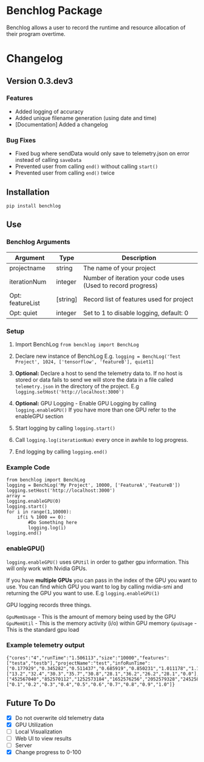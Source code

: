 # Benchlog Package

Benchlog allows a user to record the runtime and resource allocation of their program overtime.

# Changelog
## Version 0.3.dev3
### Features
- Added logging of accuracy
- Added unique filename generation (using date and time)
- [Documentation] Added a changelog

### Bug Fixes
- Fixed bug where sendData would only save to telemetry.json on error instead of calling `saveData`
- Prevented user from calling `end()` without calling `start()`
- Prevented user from calling `end()` twice

## Installation
`pip install benchlog`

## Use
### Benchlog Arguments
| Argument  | Type | Description |
|---|---|---|
| projectname  | string  | The name of your project |
|  iterationNum | integer  | Number of iteration your code uses (Used to record progress)|
|  Opt: featureList | [string] | Record list of features used for project |
|  Opt: quiet | integer | Set to 1 to disable logging, default: 0  |

### Setup
1. Import BenchLog
`from benchlog import BenchLog`

2. Declare new instance of BenchLog
E.g. `logging = BenchLog('Test Project', 1024, ['tensorflow', 'featureB'], quiet1]`

3. **Optional:** Declare a host to send the telemetry data to. If no host is stored or data fails to send we will store the data in a file called `telemetry.json` in the directory of the project.
E.g `logging.setHost('http://localhost:3000')`

4. **Optional:** GPU Logging - Enable GPU Logging by calling `logging.enableGPU()` If you have more than one GPU refer to the enableGPU section

4. Start logging by calling `logging.start()`
5. Call `logging.log(iterationNum)` every once in awhile to log progress.
6. End logging by calling `logging.end()`

### Example Code

```
from benchlog import BenchLog
logging = BenchLog('My Project', 10000, ['FeatureA','FeatureB'])
logging.setHost('http://localhost:3000')
array =
logging.enableGPU(0)
logging.start()
for i in range(1,10000):
    if(i % 1000 == 0):
        #Do Something here
        logging.log(i)
logging.end()
```

### enableGPU()
`logging.enableGPU()` uses `GPUtil` in order to gather gpu information. This will only work with Nvidia GPUs.

If you have **multiple GPUs** you can pass in the index of the GPU you want to use. You can find which GPU you want to log by calling nvidia-smi and returning the GPU you want to use. E.g `logging.enableGPU(1)`

GPU logging records three things.

`GpuMemUsage` - This is the amount of memory being used by the GPU
`GpuMemUtil` - This is the memory activity (i/o) within GPU memory
`GpuUsage` - This is the standard gpu load

### Example telemetry output
```
{"cores":"4","runTime":"1.506113","size":"10000","features":["testa","testb"],"projectName":"test","infoRunTime":["0.177929","0.345282","0.511437","0.685919","0.850231","1.011178","1.182584","1.345929","1.505748","1.506086"],"infoCpuUsage":["13.2","32.4","30.3","35.7","30.8","28.1","36.2","26.2","28.1","0.0"],"infoMemoryUsage":["452567040","852570112","1252573184","1652576256","2052579328","2452582400","2852585472","3252588544","3652591616","3652591616"],"infoProgress":["0.1","0.2","0.3","0.4","0.5","0.6","0.7","0.8","0.9","1.0"]}
```

## Future To Do
- [X] Do not overwrite old telemetry data
- [X] GPU Utilization
- [ ] Local Visualization
- [ ] Web UI to view results
- [ ] Server
- [X] Change progress to 0-100
